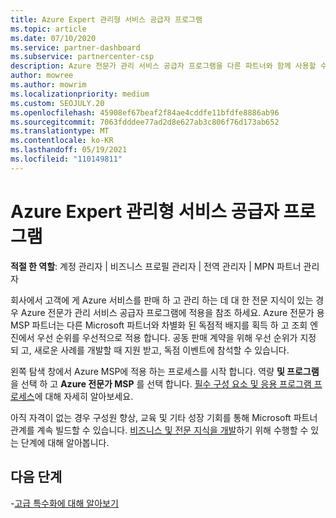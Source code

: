 ```yaml
---
title: Azure Expert 관리형 서비스 공급자 프로그램
ms.topic: article
ms.date: 07/10/2020
ms.service: partner-dashboard
ms.subservice: partnercenter-csp
description: Azure 전문가 관리 서비스 공급자 프로그램을 다른 파트너와 함께 사용할 수 있도록 적용 하 고 조회 엔진에서 최우선 순위를 얻는 방법에 대해 알아봅니다.
author: mowree
ms.author: mowrim
ms.localizationpriority: medium
ms.custom: SEOJULY.20
ms.openlocfilehash: 45908ef67beaf2f84ae4cddfe11bfdfe8886ab96
ms.sourcegitcommit: 7063fdddee77ad2d8e627ab3c806f76d173ab652
ms.translationtype: MT
ms.contentlocale: ko-KR
ms.lasthandoff: 05/19/2021
ms.locfileid: "110149811"
---
```

# <a name="azure-expert-managed-services-provider-program"></a>Azure Expert 관리형 서비스 공급자 프로그램

**적절 한 역할**: 계정 관리자 | 비즈니스 프로필 관리자 | 전역 관리자 | MPN 파트너 관리자

회사에서 고객에 게 Azure 서비스를 판매 하 고 관리 하는 데 대 한 전문 지식이 있는 경우 Azure 전문가 관리 서비스 공급자 프로그램에 적용을 참조 하세요. Azure 전문가 용 MSP 파트너는 다른 Microsoft 파트너와 차별화 된 독점적 배지를 획득 하 고 조회 엔진에서 우선 순위를 우선적으로 적용 합니다. 공동 판매 계약을 위해 우선 순위가 지정 되 고, 새로운 사례를 개발할 때 지원 받고, 독점 이벤트에 참석할 수 있습니다.

왼쪽 탐색 창에서 Azure MSP에 적용 하는 프로세스를 시작 합니다. 역량 **및 프로그램** 을 선택 하 고 **Azure 전문가 MSP** 를 선택 합니다. [필수 구성 요소 및 응용 프로그램 프로세스](https://partner.microsoft.com/membership/azure-expert-msp)에 대해 자세히 알아보세요. 

아직 자격이 없는 경우 구성원 향상, 교육 및 기타 성장 기회를 통해 Microsoft 파트너 관계를 계속 빌드할 수 있습니다.
[비즈니스 및 전문 지식을 개발](https://partner.microsoft.com/membership/azure-expert-msp)하기 위해 수행할 수 있는 단계에 대해 알아봅니다.

## <a name="next-steps"></a>다음 단계

-[고급 특수화에 대해 알아보기](advanced-specializations.md)